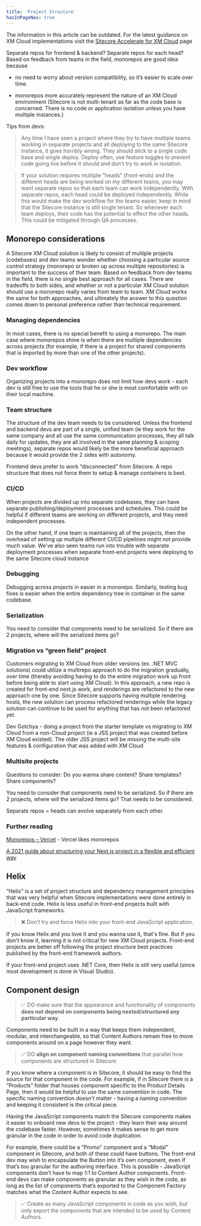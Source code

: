 ```yaml
---
title: 'Project Structure'
hasInPageNav: true
---
```


<Alert status="info">
  <AlertIcon />
    The information in this article can be outdated. For the latest guidance on XM Cloud implementations visit the <a href="/learn/accelerate/xm-cloud">Sitecore Accelerate for XM Cloud</a> page
</Alert>

Separate repos for frontend & backend? Separate repos for each head? Based on feedback from teams in the field, monorepos are good idea because

- no need to worry about version compatibility, so it’s easier to scale over time.

- monorepos more accurately represent the nature of an XM Cloud environment (Sitecore is not multi-tenant as far as the code base is concerned. There is no code or application isolation unless you have multiple instances.)

Tips from devs:
> Any time I have seen a project where they try to have multiple teams working in separate projects and all deploying to the same Sitecore instance, it goes horribly wrong. They should stick to a single code base and single deploy. Deploy often, use feature toggles to prevent code going live before it should and don't try to work in isolation.

> If your solution requires multiple “heads” (front-ends) and the different heads are being worked on my different teams, you may want separate repos so that each team can work independently. With separate repos, each head could be deployed independently. While this would make the dev workflow for the teams easier, keep in mind that the Sitecore instance is still single tenant. So whenever each team deploys, their code has the potential to effect the other heads. This could be mitigated through QA processes.

## Monorepo considerations
A Sitecore XM Cloud solution is likely to consist of multiple projects (codebases) and dev teams wonder whether choosing a particular source control strategy (monorepo or broken up across multiple repositories) is important to the success of their team. Based on feedback from dev teams in the field, there is no single best approach for all cases. There are tradeoffs to both sides, and whether or not a particular XM Cloud solution should use a monorepo really varies from team to team. XM Cloud works the same for both approaches, and ultimately the answer to this question comes down to personal preference rather than technical requirement.

### Managing dependencies
In most cases, there is no special benefit to using a monorepo. The main case where monorepos shine is when there are multiple dependencies across projects (for example, if there is a project for shared components that is imported by more than one of the other projects).

### Dev workflow
Organizing projects into a monorepo does not limit how devs work - each dev is still free to use the tools that he or she is most comfortable with on their local machine.

### Team structure
The structure of the dev team needs to be considered. Unless the frontend and backend devs are part of a single, unified team (ie they work for the same company and all use the same communication processes, they all talk daily for updates, they are all involved in the same planning & scoping meetings), separate repos would likely be the more beneficial approach because it would provide the 2 sides with autonomy.

Frontend devs prefer to work “disconnected” from Sitecore. A repo structure that does not force them to setup & manage containers is best.

### CI/CD
When projects are divided up into separate codebases, they can have separate publishing/deployment processes and schedules. This could be helpful if different teams are working on different projects, and they need independent processes.

On the other hand, if one team is maintaining all of the projects, then the overhead of setting up multiple different CI/CD pipelines might not provide much value. We’ve also seen teams run into trouble with separate deployment processes when separate front-end projects were deploying to the same Sitecore cloud instance

### Debugging
Debugging across projects in easier in a monorepo. Similarly, testing bug fixes is easier when the entire dependency tree in container in the same codebase.

### Serialization
You need to consider that components need to be serialized. So if there are 2 projects, where will the serialized items go?

### Migration vs “green field” project
Customers migrating to XM Cloud from older versions (ex. .NET MVC solutions) could utilize a multirepo approach to do the migration gradually, over time (thereby avoiding having to do the entire migration work up front before being able to start using XM Cloud). In this approach, a new repo is created for front-end next.js work, and renderings are refactored to the new approach one by one. Since Sitecore supports having multiple rendering hosts, the new solution can process refactored renderings while the legacy solution can continue to be used for anything that has not been refactored yet.

Dev Gotchya - doing a project from the starter template vs migrating to XM Cloud from a non-Cloud project (ie a JSS project that was created before XM Cloud existed). The older JSS project will be missing the multi-site features & configuration that was added with XM Cloud


### Multisite projects
Questions to consider: Do you wanna share content? Share templates? Share components?

You need to consider that components need to be serialized. So if there are 2 projects, where will the serialized items go? That needs to be considered.

Separate repos = heads can evolve separately from each other.


### Further reading
[Monorepos – Vercel](https://vercel.com/blog/monorepos) - Vercel likes monorepos

[A 2021 guide about structuring your Next.js project in a flexible and efficient way](https://dev.to/vadorequest/a-2021-guide-about-structuring-your-next-js-project-in-a-flexible-and-efficient-way-472)

## Helix
“Helix” is a set of project structure and dependency management principles that was very helpful when Sitecore implementations were done entirely in back-end code. Helix is less useful in front-end projects built with JavaScript frameworks.

> ❌ Don't try and force Helix into your front-end JavaScript application.

If you know Helix and you love it and you wanna use it, that's fine. But if you don't know it, learning it is not critical for new XM Cloud projects. Front-end projects are better off following the project structure best practices published by the front-end framework authors.

If your front-end project uses .NET Core, then Helix is still very useful (since most development is done in Visual Studio).

## Component design
> ✅ DO make sure that the appearance and functionality of components **does not depend on components being nested/structured any particular way**.

Components need to be built in a way that keeps them independent, modular, and interchangeable, so that Content Authors remain free to move components around on a page however they want.


> ✅ DO **align on component naming conventions** that parallel how components are structured in Sitecore

If you know where a component is in Sitecore, it should be easy to find the source for that component in the code. For example, if in Sitecore there is a “Products” folder that houses component specific to the Product Details Page, then it would be helpful to use the same convention in code. The specific naming convention doesn't matter - having a naming convention and keeping it consistent is the critical piece.

Having the JavaScript components match the Sitecore components makes it easier to onboard new devs to the project - they learn their way around the codebase faster. However, sometimes it makes sense to get more granular in the code in order to avoid code duplication.

For example, there could be a “Promo” component and a “Modal” component in Sitecore, and both of these could have buttons. The front-end dev may wish to encapsulate the Button into it’s own component, even if that’s too granular for the authoring interface. This is possible - JavaScript components don’t have to map 1:1 to Content Author components. Front-end devs can make components as granular as they wish in the code, as long as the list of components that’s exported to the Component Factory matches what the Content Author expects to see.

> ✅ Create as many JavaScript components in code as you wish, but only export the components that are intended to be used by Content Authors.
